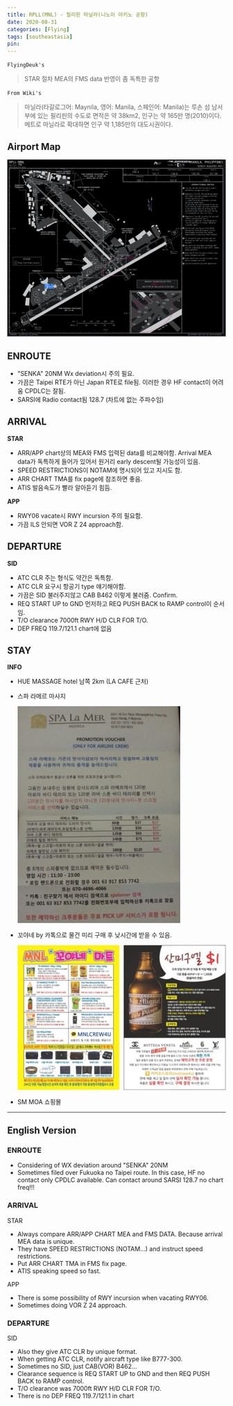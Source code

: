 ```yaml
---
title: RPLL(MNL) - 필리핀 마닐라(니노이 아키노 공항)
date: 2020-08-31
categories: [Flying]
tags: [southeastasia]
pin:
---
```



`FlyingDeuk's`
>STAR 절차 MEA의 FMS data 반영이 좀 독특한 공항


`From Wiki's `
>마닐라(타갈로그어: Maynila, 영어: Manila, 스페인어: Manila)는 루손 섬 남서부에 있는 필리핀의 수도로 면적은 약 38km2, 인구는 약 165만 명(2010)이다. 메트로 마닐라로 확대하면 인구 약 1,185만의 대도시권이다.

## Airport Map
![mnl](/img/flying/airport/mnl_ap.jpg)

## ENROUTE
- "SENKA" 20NM Wx deviation시 주의 필요.
- 가끔은 Taipei RTE가 아닌 Japan RTE로 file됨. 이러한 경우 HF contact이 어려움 CPDLC는 잘됨.
- SARSI에 Radio contact됨 128.7 (차트에 없는 주파수임)

## ARRIVAL
**STAR**
- ARR/APP chart상의 MEA와 FMS 입력된 data를 비교해야함. Arrival MEA data가 독특하게 들어가 있어서 원거리 early descent될 가능성이 있음.
- SPEED RESTRICTIONS이 NOTAM에 명시되어 있고 지시도 함.
- ARR CHART TMA를 fix page에 참조하면 좋음.
- ATIS 발음속도가 빨라 알아듣기 힘듬.

**APP**
- RWY06 vacate시 RWY incursion 주의 필요함.
- 가끔 ILS 안되면 VOR Z 24 approach함.


## DEPARTURE
**SID**
- ATC CLR 주는 형식도 약간은 독특함.
- ATC CLR 요구시 항공기 type 얘기해야함.
- 가끔은 SID 불러주지않고 CAB B462 이렇게 불러줌. Confirm.
- REQ START UP to GND 먼저하고 REQ PUSH BACK to RAMP control이 순서임.
- T/O clearance 7000ft RWY H/D CLR FOR T/O.
- DEP FREQ 119.7/121.1 chart에 없음

## STAY
**INFO**
- HUE MASSAGE hotel 남쪽 2km (LA CAFE 근처)
- 스파 라메르 마사지

  ![mnl](/img/flying/airport/mnl_info1.jpg)

- 꼬야네 by 카톡으로 물건 미리 구매 후 낮시간에 받을 수 있음.

  ![mnl](/img/flying/airport/mnl_info.jpg)

- SM MOA 쇼핑몰

----------

## English Version

### ENROUTE
- Considering of WX deviation around "SENKA" 20NM
- Sometimes filed over Fukuoka no Taipei route. In this case, HF no contact only CPDLC available. Can contact around SARSI 128.7 no chart freq!!!

### ARRIVAL
STAR
- Always compare ARR/APP CHART MEA and FMS DATA. Because arrival MEA data is unique.
- They have SPEED RESTRICTIONS (NOTAM…) and instruct speed restrictions.
- Put ARR CHART TMA in FMS fix page.
- ATIS speaking speed so fast.

APP
- There is some possibility of RWY incursion when vacating RWY06.
- Sometimes doing VOR Z 24 approach.


### DEPARTURE
SID
- Also they give ATC CLR by unique format.
- When getting ATC CLR, notify aircraft type like B777-300.
- Sometimes no SID, just  CAB(VOR) B462...
- Clearance sequence is REQ START UP to GND and then REQ PUSH BACK to RAMP control.
- T/O clearance was 7000ft RWY H/D CLR FOR T/O.
- There is no DEP FREQ 119.7/121.1 in chart

